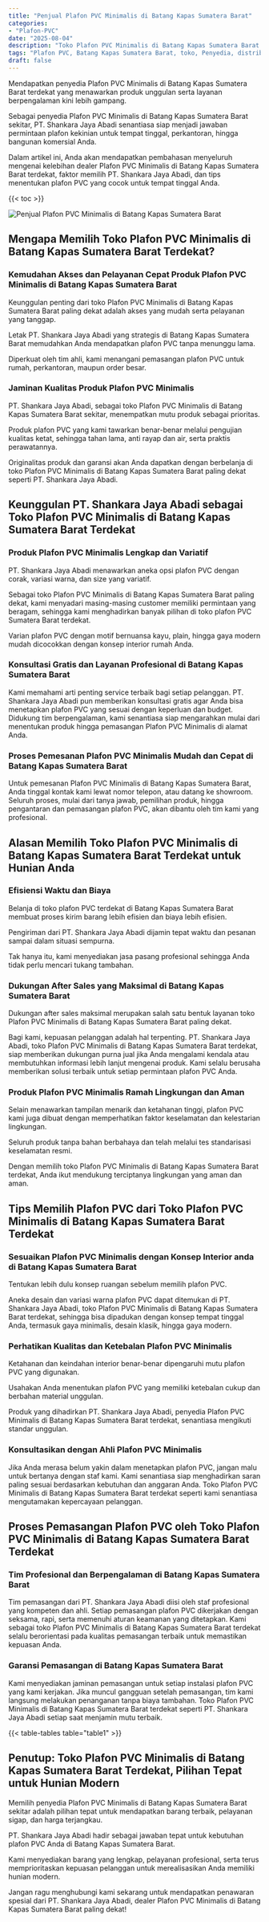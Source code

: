 ```yaml
---
title: "Penjual Plafon PVC Minimalis di Batang Kapas Sumatera Barat"
categories: 
- "Plafon-PVC"
date: "2025-08-04"
description: "Toko Plafon PVC Minimalis di Batang Kapas Sumatera Barat bagi hunian, office, serta toko. Produk unggulan, beragam motif, variasi warna menarik, beserta servis penempatan dikerjakan oleh tenaga ahli berpengalaman serta jaminan resmi!|Layanan penyediaan Plafon PVC Minimalis di Batang Kapas Sumatera Barat untuk keperluan hunian, office, maupun gerai, dengan plafon unggulan dan penempatan oleh tim berpengalaman serta garansi resmi.|Alternatif Plafon PVC Minimalis di Batang Kapas Sumatera Barat yang terpercaya untuk rumah, kantor, serta toko, bersama material berkualitas dan pemasangan ditangani oleh tim ahli serta kepastian resmi.|Distribusi Plafon PVC Minimalis di Batang Kapas Sumatera Barat untuk tempat tinggal, kantor, dan gerai, dengan produk unggulan dan pemasangan oleh teknisi berpengalaman, dilengkapi dengan garansi resmi.}"
tags: "Plafon PVC, Batang Kapas Sumatera Barat, toko, Penyedia, distributor"
draft: false
---
```


Mendapatkan penyedia Plafon PVC Minimalis di Batang Kapas Sumatera Barat terdekat yang menawarkan produk unggulan serta layanan berpengalaman kini lebih gampang.

Sebagai penyedia Plafon PVC Minimalis di Batang Kapas Sumatera Barat sekitar, PT. Shankara Jaya Abadi senantiasa siap menjadi jawaban permintaan plafon kekinian untuk tempat tinggal, perkantoran, hingga bangunan komersial Anda.

Dalam artikel ini, Anda akan mendapatkan pembahasan menyeluruh mengenai kelebihan dealer Plafon PVC Minimalis di Batang Kapas Sumatera Barat terdekat, faktor memilih PT. Shankara Jaya Abadi, dan tips menentukan plafon PVC yang cocok untuk tempat tinggal Anda.

{{< toc >}}

![Penjual Plafon PVC Minimalis di Batang Kapas Sumatera Barat](/images/Plafon-PVC/Penjual-Plafon-PVC-Minimalis-di-Batang-Kapas-Sumatera-Barat.png)


## Mengapa Memilih Toko Plafon PVC Minimalis di Batang Kapas Sumatera Barat Terdekat?

### Kemudahan Akses dan Pelayanan Cepat Produk Plafon PVC Minimalis di Batang Kapas Sumatera Barat

Keunggulan penting dari toko Plafon PVC Minimalis di Batang Kapas Sumatera Barat paling dekat adalah akses yang mudah serta pelayanan yang tanggap.

Letak PT. Shankara Jaya Abadi yang strategis di Batang Kapas Sumatera Barat memudahkan Anda mendapatkan plafon PVC tanpa menunggu lama.

Diperkuat oleh tim ahli, kami menangani pemasangan plafon PVC untuk rumah, perkantoran, maupun order besar.

### Jaminan Kualitas Produk Plafon PVC Minimalis

PT. Shankara Jaya Abadi, sebagai toko Plafon PVC Minimalis di Batang Kapas Sumatera Barat sekitar, menempatkan mutu produk sebagai prioritas.

Produk plafon PVC yang kami tawarkan benar-benar melalui pengujian kualitas ketat, sehingga tahan lama, anti rayap dan air, serta praktis perawatannya.

Originalitas produk dan garansi akan Anda dapatkan dengan berbelanja di toko Plafon PVC Minimalis di Batang Kapas Sumatera Barat paling dekat seperti PT. Shankara Jaya Abadi.

## Keunggulan PT. Shankara Jaya Abadi sebagai Toko Plafon PVC Minimalis di Batang Kapas Sumatera Barat Terdekat

### Produk Plafon PVC Minimalis Lengkap dan Variatif

PT. Shankara Jaya Abadi menawarkan aneka opsi plafon PVC dengan corak, variasi warna, dan size yang variatif.

Sebagai toko Plafon PVC Minimalis di Batang Kapas Sumatera Barat paling dekat, kami menyadari masing-masing customer memiliki permintaan yang beragam, sehingga kami menghadirkan banyak pilihan di toko plafon PVC Sumatera Barat terdekat.

Varian plafon PVC dengan motif bernuansa kayu, plain, hingga gaya modern mudah dicocokkan dengan konsep interior rumah Anda.

### Konsultasi Gratis dan Layanan Profesional di Batang Kapas Sumatera Barat

Kami memahami arti penting service terbaik bagi setiap pelanggan. PT. Shankara Jaya Abadi pun memberikan konsultasi gratis agar Anda bisa menetapkan plafon PVC yang sesuai dengan keperluan dan budget. Didukung tim berpengalaman, kami senantiasa siap mengarahkan mulai dari menentukan produk hingga pemasangan Plafon PVC Minimalis di alamat Anda.

### Proses Pemesanan Plafon PVC Minimalis Mudah dan Cepat di Batang Kapas Sumatera Barat

Untuk pemesanan Plafon PVC Minimalis di Batang Kapas Sumatera Barat, Anda tinggal kontak kami lewat nomor telepon, atau datang ke showroom. Seluruh proses, mulai dari tanya jawab, pemilihan produk, hingga pengantaran dan pemasangan plafon PVC, akan dibantu oleh tim kami yang profesional.

## Alasan Memilih Toko Plafon PVC Minimalis di Batang Kapas Sumatera Barat Terdekat untuk Hunian Anda

### Efisiensi Waktu dan Biaya

Belanja di toko plafon PVC terdekat di Batang Kapas Sumatera Barat membuat proses kirim barang lebih efisien dan biaya lebih efisien.

Pengiriman dari PT. Shankara Jaya Abadi dijamin tepat waktu dan pesanan sampai dalam situasi sempurna.

Tak hanya itu, kami menyediakan jasa pasang profesional sehingga Anda tidak perlu mencari tukang tambahan.

### Dukungan After Sales yang Maksimal di Batang Kapas Sumatera Barat

Dukungan after sales maksimal merupakan salah satu bentuk layanan toko Plafon PVC Minimalis di Batang Kapas Sumatera Barat paling dekat.

Bagi kami, kepuasan pelanggan adalah hal terpenting. PT. Shankara Jaya Abadi, toko Plafon PVC Minimalis di Batang Kapas Sumatera Barat terdekat, siap memberikan dukungan purna jual jika Anda mengalami kendala atau membutuhkan informasi lebih lanjut mengenai produk. Kami selalu berusaha memberikan solusi terbaik untuk setiap permintaan plafon PVC Anda.

### Produk Plafon PVC Minimalis Ramah Lingkungan dan Aman

Selain menawarkan tampilan menarik dan ketahanan tinggi, plafon PVC kami juga dibuat dengan memperhatikan faktor keselamatan dan kelestarian lingkungan.

Seluruh produk tanpa bahan berbahaya dan telah melalui tes standarisasi keselamatan resmi.

Dengan memilih toko Plafon PVC Minimalis di Batang Kapas Sumatera Barat terdekat, Anda ikut mendukung terciptanya lingkungan yang aman dan aman.

## Tips Memilih Plafon PVC dari Toko Plafon PVC Minimalis di Batang Kapas Sumatera Barat Terdekat

### Sesuaikan Plafon PVC Minimalis dengan Konsep Interior anda di Batang Kapas Sumatera Barat

Tentukan lebih dulu konsep ruangan sebelum memilih plafon PVC.

Aneka desain dan variasi warna plafon PVC dapat ditemukan di PT. Shankara Jaya Abadi, toko Plafon PVC Minimalis di Batang Kapas Sumatera Barat terdekat, sehingga bisa dipadukan dengan konsep tempat tinggal Anda, termasuk gaya minimalis, desain klasik, hingga gaya modern.

### Perhatikan Kualitas dan Ketebalan Plafon PVC Minimalis

Ketahanan dan keindahan interior benar-benar dipengaruhi mutu plafon PVC yang digunakan.

Usahakan Anda menentukan plafon PVC yang memiliki ketebalan cukup dan berbahan material unggulan.

Produk yang dihadirkan PT. Shankara Jaya Abadi, penyedia Plafon PVC Minimalis di Batang Kapas Sumatera Barat terdekat, senantiasa mengikuti standar unggulan.

### Konsultasikan dengan Ahli Plafon PVC Minimalis

Jika Anda merasa belum yakin dalam menetapkan plafon PVC, jangan malu untuk bertanya dengan staf kami. Kami senantiasa siap menghadirkan saran paling sesuai berdasarkan kebutuhan dan anggaran Anda. Toko Plafon PVC Minimalis di Batang Kapas Sumatera Barat terdekat seperti kami senantiasa mengutamakan kepercayaan pelanggan.

## Proses Pemasangan Plafon PVC oleh Toko Plafon PVC Minimalis di Batang Kapas Sumatera Barat Terdekat

### Tim Profesional dan Berpengalaman di Batang Kapas Sumatera Barat

Tim pemasangan dari PT. Shankara Jaya Abadi diisi oleh staf profesional yang kompeten dan ahli. Setiap pemasangan plafon PVC dikerjakan dengan seksama, rapi, serta memenuhi aturan keamanan yang ditetapkan. Kami sebagai toko Plafon PVC Minimalis di Batang Kapas Sumatera Barat terdekat selalu berorientasi pada kualitas pemasangan terbaik untuk memastikan kepuasan Anda.

### Garansi Pemasangan di Batang Kapas Sumatera Barat

Kami menyediakan jaminan pemasangan untuk setiap instalasi plafon PVC yang kami kerjakan. Jika muncul gangguan setelah pemasangan, tim kami langsung melakukan penanganan tanpa biaya tambahan. Toko Plafon PVC Minimalis di Batang Kapas Sumatera Barat terdekat seperti PT. Shankara Jaya Abadi setiap saat menjamin mutu terbaik.

{{< table-tables table="table1" >}}

## Penutup: Toko Plafon PVC Minimalis di Batang Kapas Sumatera Barat Terdekat, Pilihan Tepat untuk Hunian Modern

Memilih penyedia Plafon PVC Minimalis di Batang Kapas Sumatera Barat sekitar adalah pilihan tepat untuk mendapatkan barang terbaik, pelayanan sigap, dan harga terjangkau.

PT. Shankara Jaya Abadi hadir sebagai jawaban tepat untuk kebutuhan plafon PVC Anda di Batang Kapas Sumatera Barat.

Kami menyediakan barang yang lengkap, pelayanan profesional, serta terus memprioritaskan kepuasan pelanggan untuk merealisasikan Anda memiliki hunian modern.

Jangan ragu menghubungi kami sekarang untuk mendapatkan penawaran spesial dari PT. Shankara Jaya Abadi, dealer Plafon PVC Minimalis di Batang Kapas Sumatera Barat paling dekat!